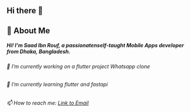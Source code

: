 ## Hi there 👋
<!--
**SaadIbnRouf/SaadIbnRouf** is a ✨ _special_ ✨ repository because its `README.md` (this file) appears on your GitHub profile.

Here are some ideas to get you started:

- 🔭 I’m currently working on ...
- 🌱 I’m currently learning ...
- 👯 I’m looking to collaborate on ...
- 🤔 I’m looking for help with ...
- 💬 Ask me about ...
- 📫 How to reach me: ...
- 😄 Pronouns: ...
- ⚡ Fun fact: ...
-->
## 🚀 About Me
##### Hi! I'm Saad Ibn Rouf, a passionatenself-taught Mobile Apps developer from Dhaka, Bangladesh.
###### 🔭 I’m currently working on a flutter project Whatsapp clone
###### 🌱 I’m currently learning flutter and fastapi
###### 📫 How to reach me: [Link to Email](saadibnrouf004@gmail.com)
